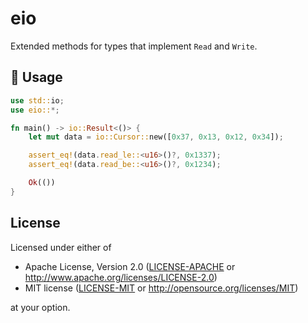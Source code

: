 # eio

Extended methods for types that implement `Read` and `Write`.

## 🤸 Usage

```rust
use std::io;
use eio::*;

fn main() -> io::Result<()> {
    let mut data = io::Cursor::new([0x37, 0x13, 0x12, 0x34]);

    assert_eq!(data.read_le::<u16>()?, 0x1337);
    assert_eq!(data.read_be::<u16>()?, 0x1234);

    Ok(())
}
```

## License

Licensed under either of

- Apache License, Version 2.0 ([LICENSE-APACHE](LICENSE-APACHE) or
  http://www.apache.org/licenses/LICENSE-2.0)
- MIT license ([LICENSE-MIT](LICENSE-MIT) or http://opensource.org/licenses/MIT)

at your option.
